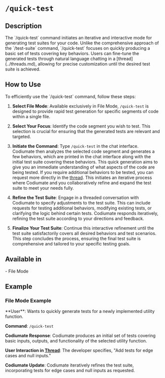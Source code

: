 # `/quick-test`

<h2>Description</h2>
The `/quick-test` command initiates an iterative and interactive mode for generating test suites for your code. Unlike the comprehensive approach of the `/test-suite` command, `/quick-test` focuses on quickly producing a basic set of tests covering key behaviors. Users can fine-tune the generated tests through natural language chatting in a [thread](../threads.md), allowing for precise customization until the desired test suite is achieved.

<h2>How to Use</h2>
To efficiently use the `/quick-test` command, follow these steps:

1. **Select File Mode**: Available exclusively in File Mode, `/quick-test` is designed to provide rapid test generation for specific segments of code within a single file.

2. **Select Your Focus**: Identify the code segment you wish to test. This selection is crucial for ensuring that the generated tests are relevant and targeted.

3. **Initiate the Command**: Type `/quick-test` in the chat interface. Codiumate then analyzes the selected code segment and generates a few behaviors, which are printed in the chat interface along with the initial test suite covering these behaviors. This quick generation aims to give you an immediate understanding of what aspects of the code are being tested. If you require additional behaviors to be tested, you can request more directly in the [thread](../threads.md). This initiates an iterative process where Codiumate and you collaboratively refine and expand the test suite to meet your needs fully.

4. **Refine the Test Suite**: Engage in a threaded conversation with Codiumate to specify adjustments to the test suite. This can include requests for testing additional behaviors, modifying existing tests, or clarifying the logic behind certain tests. Codiumate responds iteratively, refining the test suite according to your directions and feedback.

5. **Finalize Your Test Suite**: Continue this interactive refinement until the test suite satisfactorily covers all desired behaviors and test scenarios. This step concludes the process, ensuring the final test suite is comprehensive and tailored to your specific testing goals.


<h2>Available in</h2>
- File Mode

<h2>Example</h2>

<h3>File Mode Example</h3>
**User**: Wants to quickly generate tests for a newly implemented utility function.

**Command**: `/quick-test`

**Codiumate Response**: Codiumate produces an initial set of tests covering basic inputs, outputs, and functionality of the selected utility function.

**User Interaction in [Thread](../threads.md)**: The developer specifies, "Add tests for edge cases and null inputs."

**Codiumate Update**: Codiumate iteratively refines the test suite, incorporating tests for edge cases and null inputs as requested.